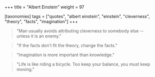 +++
title = "Albert Einstein"
weight = 97

[taxonomies]
tags = ["quotes", "albert einstein", "einstein", "cleverness", "theory",
"facts", "imagination"]
+++

> "Man usually avoids attributing cleverness to somebody else -- unless it
> is an enemy."

> "If the facts don't fit the theory, change the facts."

> "Imagination is more important than knowledge."

> "Life is like riding a bicycle. Too keep your balance, you must keep
> moving."
